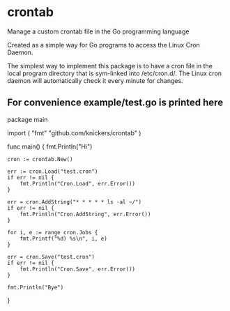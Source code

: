 crontab
=======

Manage a custom crontab file in the Go programming language

Created as a simple way for Go programs to access the Linux Cron Daemon.

The simplest way to implement this package is to have a cron file in the local program directory that is sym-linked into /etc/cron.d/. The Linux cron daemon will automatically check it every minute for changes.

For convenience example/test.go is printed here
-----------------------------------------------

package main

import (
	"fmt"
	"github.com/knickers/crontab"
)

func main() {
	fmt.Println("Hi")

	cron := crontab.New()

	err := cron.Load("test.cron")
	if err != nil {
		fmt.Println("Cron.Load", err.Error())
	}

	err = cron.AddString("* * * * * ls -al ~/")
	if err != nil {
		fmt.Println("Cron.AddString", err.Error())
	}

	for i, e := range cron.Jobs {
		fmt.Printf("%d) %s\n", i, e)
	}

	err = cron.Save("test.cron")
	if err != nil {
		fmt.Println("Cron.Save", err.Error())
	}

	fmt.Println("Bye")
}
